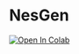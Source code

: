 # NesGen

<a target="_blank" href="https://colab.research.google.com/github/v4l3rio/NesGen/blob/main/NESGen.ipynb">
  <img src="https://colab.research.google.com/assets/colab-badge.svg" alt="Open In Colab"/>
</a>
